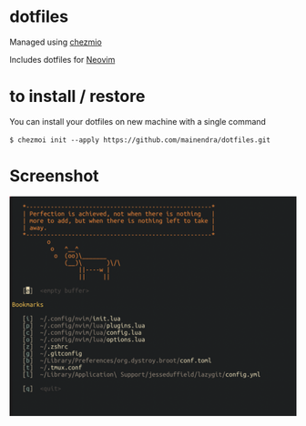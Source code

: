 # dotfiles

Managed using [chezmio](https://www.chezmoi.io)

Includes dotfiles for [Neovim](https://neovim.io)

# to install / restore

You can install your dotfiles on new machine with a single command

`$ chezmoi init --apply https://github.com/mainendra/dotfiles.git`

# Screenshot

<img src="neovim-startup.png" width="600">
